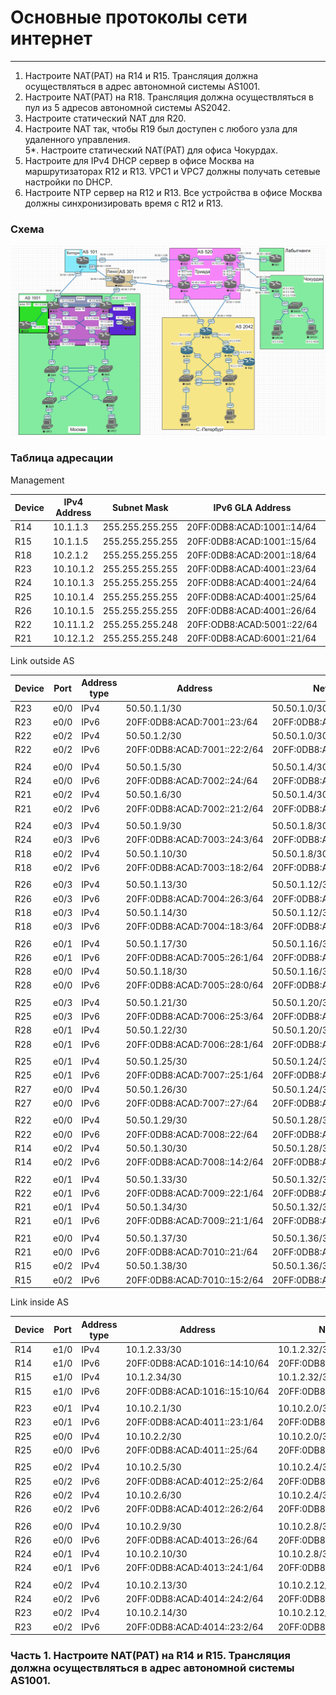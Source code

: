 # Основные протоколы сети интернет
______  
1. Настроите NAT(PAT) на R14 и R15. Трансляция должна осуществляться в адрес автономной системы AS1001.  
2. Настроите NAT(PAT) на R18. Трансляция должна осуществляться в пул из 5 адресов автономной системы AS2042.  
3. Настроите статический NAT для R20.  
4. Настроите NAT так, чтобы R19 был доступен с любого узла для удаленного управления.  
5*. Настроите статический NAT(PAT) для офиса Чокурдах.  
5. Настроите для IPv4 DHCP сервер в офисе Москва на маршрутизаторах R12 и R13. VPC1 и VPC7 должны получать сетевые настройки по DHCP.  
6. Настроите NTP сервер на R12 и R13. Все устройства в офисе Москва должны синхронизировать время с R12 и R13.  
   
### Схема  
![scheme](https://github.com/Alnor23/OTUS_NETWORK/blob/main/labs/lab9_bgp/screenshots/Scheme.png)   

### Таблица адресации  
Management  

Device | IPv4 Address  | Subnet Mask    | IPv6 GLA Address         | IPv6 LLA Address | AS
-------|---------------|----------------|--------------------------|----------------- | -------
R14    |10.1.1.3       |255.255.255.255 |20FF:0DB8:ACAD:1001::14/64|FE80::14/8        |1001(Москва)
R15    |10.1.1.5       |255.255.255.255 |20FF:0DB8:ACAD:1001::15/64|FE80::15/8        |1001(Москва)
R18    |10.2.1.2       |255.255.255.255 |20FF:0DB8:ACAD:2001::18/64|FE80::18/8        |1001(СПб)
R23    |10.10.1.2      |255.255.255.255 |20FF:0DB8:ACAD:4001::23/64|FE80::23/8        |520(Триада)
R24    |10.10.1.3      |255.255.255.255 |20FF:0DB8:ACAD:4001::24/64|FE80::24/8        |520(Триада)
R25    |10.10.1.4      |255.255.255.255 |20FF:0DB8:ACAD:4001::25/64|FE80::25/8        |520(Триада)
R26    |10.10.1.5      |255.255.255.255 |20FF:0DB8:ACAD:4001::26/64|FE80::26/8        |520(Триада)
R22    |10.11.1.2      |255.255.255.248 |20FF:ODB8:ACAD:5001::22/64|FE80::22/8        |101(Киторн)
R21    |10.12.1.2      |255.255.255.248 |20FF:0DB8:ACAD:6001::21/64|FE80::21/8        |301(Ламас)

Link outside AS  

Device | Port | Address type | Address                      | Network
------ |------|--------------|------------------------------|---------
R23    |e0/0  |IPv4          |50.50.1.1/30                  |50.50.1.0/30
R23    |e0/0  |IPv6          |20FF:0DB8:ACAD:7001::23:/64   |20FF:0DB8:ACAD:7001::/64
R22    |e0/2  |IPv4          |50.50.1.2/30                  |50.50.1.0/30
R22    |e0/2  |IPv6          |20FF:0DB8:ACAD:7001::22:2/64   |20FF:0DB8:ACAD:7001::/64
||||
R24    |e0/0  |IPv4          |50.50.1.5/30                  |50.50.1.4/30
R24    |e0/0  |IPv6          |20FF:0DB8:ACAD:7002::24:/64   |20FF:0DB8:ACAD:7002::/64
R21    |e0/2  |IPv4          |50.50.1.6/30                  |50.50.1.4/30
R21    |e0/2  |IPv6          |20FF:0DB8:ACAD:7002::21:2/64  |20FF:0DB8:ACAD:7002::/64
||||
R24    |e0/3  |IPv4          |50.50.1.9/30                  |50.50.1.8/30
R24    |e0/3  |IPv6          |20FF:0DB8:ACAD:7003::24:3/64  |20FF:0DB8:ACAD:7003::/64
R18    |e0/2  |IPv4          |50.50.1.10/30                 |50.50.1.8/30
R18    |e0/2  |IPv6          |20FF:0DB8:ACAD:7003::18:2/64  |20FF:0DB8:ACAD:7003::/64
||||
R26    |e0/3  |IPv4          |50.50.1.13/30                 |50.50.1.12/30
R26    |e0/3  |IPv6          |20FF:0DB8:ACAD:7004::26:3/64  |20FF:0DB8:ACAD:7004::/64
R18    |e0/3  |IPv4          |50.50.1.14/30                 |50.50.1.12/30
R18    |e0/3  |IPv6          |20FF:0DB8:ACAD:7004::18:3/64  |20FF:0DB8:ACAD:7004::/64
||||
R26    |e0/1  |IPv4          |50.50.1.17/30                 |50.50.1.16/30
R26    |e0/1  |IPv6          |20FF:0DB8:ACAD:7005::26:1/64  |20FF:0DB8:ACAD:7005::/64
R28    |e0/0  |IPv4          |50.50.1.18/30                 |50.50.1.16/30
R28    |e0/0  |IPv6          |20FF:0DB8:ACAD:7005::28:0/64  |20FF:0DB8:ACAD:7005::/64
||||
R25    |e0/3  |IPv4          |50.50.1.21/30                 |50.50.1.20/30
R25    |e0/3  |IPv6          |20FF:0DB8:ACAD:7006::25:3/64  |20FF:0DB8:ACAD:7006::/64
R28    |e0/1  |IPv4          |50.50.1.22/30                 |50.50.1.20/30
R28    |e0/1  |IPv6          |20FF:0DB8:ACAD:7006::28:1/64  |20FF:0DB8:ACAD:7006::/64
||||
R25    |e0/1  |IPv4          |50.50.1.25/30                 |50.50.1.24/30
R25    |e0/1  |IPv6          |20FF:0DB8:ACAD:7007::25:1/64  |20FF:0DB8:ACAD:7007::/64
R27    |e0/0  |IPv4          |50.50.1.26/30                 |50.50.1.24/30
R27    |e0/0  |IPv6          |20FF:0DB8:ACAD:7007::27:/64   |20FF:0DB8:ACAD:7007::/64
||||
R22    |e0/0  |IPv4          |50.50.1.29/30                 |50.50.1.28/30
R22    |e0/0  |IPv6          |20FF:0DB8:ACAD:7008::22:/64   |20FF:0DB8:ACAD:7008::/64
R14    |e0/2  |IPv4          |50.50.1.30/30                 |50.50.1.28/30
R14    |e0/2  |IPv6          |20FF:0DB8:ACAD:7008::14:2/64  |20FF:0DB8:ACAD:7008::/64
||||
R22    |e0/1  |IPv4          |50.50.1.33/30                 |50.50.1.32/30
R22    |e0/1  |IPv6          |20FF:0DB8:ACAD:7009::22:1/64  |20FF:0DB8:ACAD:7009::/64
R21    |e0/1  |IPv4          |50.50.1.34/30                 |50.50.1.32/30
R21    |e0/1  |IPv6          |20FF:0DB8:ACAD:7009::21:1/64  |20FF:0DB8:ACAD:7009::/64
||||
R21    |e0/0  |IPv4          |50.50.1.37/30                 |50.50.1.36/30
R21    |e0/0  |IPv6          |20FF:0DB8:ACAD:7010::21:/64   |20FF:0DB8:ACAD:7010::/64
R15    |e0/2  |IPv4          |50.50.1.38/30                 |50.50.1.36/30
R15    |e0/2  |IPv6          |20FF:0DB8:ACAD:7010::15:2/64  |20FF:0DB8:ACAD:7010::/64

Link inside AS  

Device | Port | Address type | Address                      | Network
------ |------|--------------|------------------------------|---------
R14    | e1/0 | IPv4         | 10.1.2.33/30                 | 10.1.2.32/30 
R14    | e1/0 | IPv6         | 20FF:0DB8:ACAD:1016::14:10/64| 20FF:0DB8:ACAD:1016::/64
R15    | e1/0 | IPv4         | 10.1.2.34/30                 | 10.1.2.32/30 
R15    | e1/0 | IPv6         | 20FF:0DB8:ACAD:1016::15:10/64| 20FF:0DB8:ACAD:1016::/64
||||
R23    |e0/1  |IPv4          |10.10.2.1/30                  |10.10.2.0/30
R23    |e0/1  |IPv6          |20FF:0DB8:ACAD:4011::23:1/64  |20FF:0DB8:ACAD:4011::/64
R25    |e0/0  |IPv4          |10.10.2.2/30                  |10.10.2.0/30
R25    |e0/0  |IPv6          |20FF:0DB8:ACAD:4011::25:/64   |20FF:0DB8:ACAD:4011::/64
||||
R25    |e0/2  |IPv4          |10.10.2.5/30                  |10.10.2.4/30
R25    |e0/2  |IPv6          |20FF:0DB8:ACAD:4012::25:2/64  |20FF:0DB8:ACAD:4012::/64
R26    |e0/2  |IPv4          |10.10.2.6/30                  |10.10.2.4/30
R26    |e0/2  |IPv6          |20FF:0DB8:ACAD:4012::26:2/64  |20FF:0DB8:ACAD:4000::/64
|||| 
R26    |e0/0  |IPv4          |10.10.2.9/30                  |10.10.2.8/30
R26    |e0/0  |IPv6          |20FF:0DB8:ACAD:4013::26:/64   |20FF:0DB8:ACAD:4013::/64
R24    |e0/1  |IPv4          |10.10.2.10/30                 |10.10.2.8/30
R24    |e0/1  |IPv6          |20FF:0DB8:ACAD:4013::24:1/64  |20FF:0DB8:ACAD:4013::/64
||||
R24    |e0/2  |IPv4          |10.10.2.13/30                 |10.10.2.12/30
R24    |e0/2  |IPv6          |20FF:0DB8:ACAD:4014::24:2/64  |20FF:0DB8:ACAD:4014::/64
R23    |e0/2  |IPv4          |10.10.2.14/30                 |10.10.2.12/30
R23    |e0/2  |IPv6          |20FF:0DB8:ACAD:4014::23:2/64  |20FF:0DB8:ACAD:4014::/64

### Часть 1. Настроите NAT(PAT) на R14 и R15. Трансляция должна осуществляться в адрес автономной системы AS1001.  

